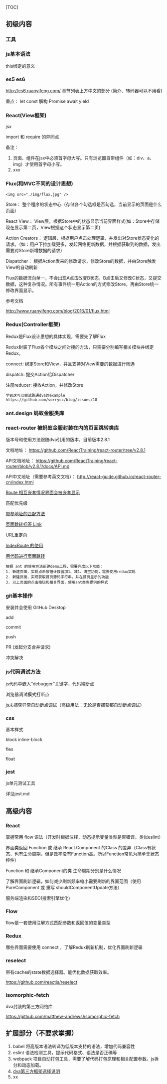 [TOC]

## 初级内容

### 工具



### js基本语法

this绑定的意义





### es5  es6

http://es6.ruanyifeng.com/ 章节列表上方中文的部分
(简介、转码器可以不用看)

重点：
let const
解构
Promise
await 
yield





### React(View框架)

jsx

import 和 require 的异同点



备注：

1. 页面、组件在jsx中必须首字母大写。只有浏览器自带组件（如：div、a、img）才使用首字母小写。
2. xxx







### Flux(和MVC不同的设计思想)

```
<img src="./img/flux.jpg" />
```

Store： 整个程序的状态中心（存储各个勾选框是否勾选，当前显示的页面是什么页面）

React View： View层，根据Store中的状态显示当前界面样式(如：Store中存储现在显示第二页，View根据这个状态显示第二页)

Action Creators： 逻辑层，根据用户点击处理逻辑，并发出对Store状态变化的请求。（如：用户下拉加载更多，发起网络更新数据，并根据获取到的数据，发出需要对Store新增数据的请求）

Dispatcher： 根据Action发来的修改请求，修改Store的数据，并由Store触发View的自动刷新



Flux的数据流向单一，不会出现A点击改变B状态，B点击后又修改C状态，又提交数据，这种复杂情况。所有事件统一用Action的方式修改Store，再由Store统一修改界面显示。



参考文档

http://www.ruanyifeng.com/blog/2016/01/flux.html





### Redux(Controller框架)

Redux是Flux设计思想的具体实现，需要先了解Flux

Redux封装了Flux各个模块之间对接的方法，只需要分别编写相关模块并绑定Redux。



connect: 绑定Store和View，并且支持对View需要的数据进行筛选

dispatch: 提交Action给Dispatcher

注册reducer: 接收Action，并修改Store



```
学到这可以尝试跑通dva的example
https://github.com/sorrycc/blog/issues/18
```





### ant.design  蚂蚁金服类库





### react-router 被蚂蚁金服封装在内的页面跳转类库

版本号和使用方法跟随dva引用的版本，目前版本2.8.1

文档地址： https://github.com/ReactTraining/react-router/tree/v2.8.1

API文档地址： https://github.com/ReactTraining/react-router/blob/v2.8.1/docs/API.md

API中文地址（需要参考英文文档）： http://react-guide.github.io/react-router-cn/index.html



[Route 相互嵌套情况界面会被嵌套显示](https://github.com/reactjs/react-router-tutorial/blob/master/lessons/04-nested-routes/README.md)

匹配优先级

[带参地址的匹配方法](https://github.com/reactjs/react-router-tutorial/blob/master/lessons/06-params/README.md)

[页面跳转标签 Link](https://github.com/reactjs/react-router-tutorial/blob/master/lessons/03-navigating-with-link/README.md)

[URL重定向](https://github.com/ReactTraining/react-router/blob/v2.8.1/docs/API.md#redirect)

[IndexRoute 的使用](https://github.com/reactjs/react-router-tutorial/blob/master/lessons/08-index-routes/README.md)

[用代码进行页面跳转](https://github.com/ReactTraining/react-router/blob/v2.8.1/docs/API.md#routercontext)



```
根据 ant 的使用方法新建demo工程，需要完成以下功能：
1. 新建页面，实现点击按钮计数器加1、减1、清空功能，需要使用redux实现
2. 新建页面，实现获取首页源码字符串，并在首页显示的功能
3. 以上页面的点击按钮和相关界面，使用ant类库提供的样式
```





### git基本操作 

安装并会使用 GitHub Desktop

add

commit

push

PR (发起分支合并请求)

冲突解决





### js代码调试方法

js代码中嵌入“debugger”关键字，代码端断点

浏览器调试模式打断点

js未捕获异常自动断点调试（高级用法：无论是否捕获都自动断点调试）





### css 

基本样式

block  inline-block 

flex 

float





### jest

js单元测试工具

详见jest.md





## 高级内容

### React

掌握常用 flow 语法（开发时根据注释，动态提示变量类型是否错误。类似eslint）

界面类返回 Function 或 继承 React.Component 的Class 的差异（Class有状态、也有生命周期，但是效率没有Function高。所以Function常见为简单无状态控件）

Function 和 继承Component的类 生命周期分别是什么情况

了解界面刷新逻辑，如何减少刷新频率缩小需要刷新的界面范围（使用PureComponent 或 重写 shouldComponentUpdate方法）

服务端渲染和SEO(搜索引擎优化)





### Flow

flow是一套使用注解方式匹配参数和返回值的变量类型





### Redux

哪些界面需要使用 connect ，了解Redux刷新机制，优化界面刷新逻辑





### reselect

带有cache的state数据选择器。能优化数据获取效率。

https://github.com/reactjs/reselect





### isomorphic-fetch

dva封装的第三方网络库

https://github.com/matthew-andrews/isomorphic-fetch





## 扩展部分（不要求掌握）

1. babel 将高版本语法转译为低版本支持的语法，增加代码兼容性
2. eslint 语法检测工具，提示代码格式、语法是否正确等
3. webpack 项目自动打包工具，需要了解代码打包原理和相关配置参数。js拆分和动态加载。
4. [dva第三方框架选择说明](https://github.com/sorrycc/blog/issues/1)
5. xx